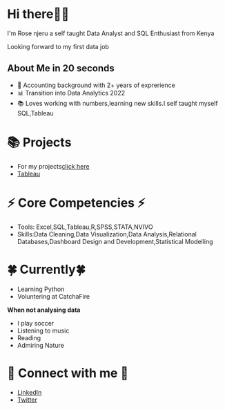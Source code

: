 # Hi there🙋‍♀️

I'm Rose njeru a self taught Data Analyst and SQL Enthusiast from Kenya 

Looking forward to my first data job

## About Me in 20 seconds
+ 🧾 Accounting background with 2+ years of exprerience
+ 📊 Transition into Data Analytics 2022
+ 📚 Loves working with numbers,learning new skills.I self taught myself SQL,Tableau

# 📚 Projects
+ For my projects[click here](https://rose-njeru.github.io/Data-Portfolio/)
+ [Tableau](https://public.tableau.com/app/profile/rose.karen.mwikali.njeru)


# ⚡ Core Competencies ⚡
+ Tools: Excel,SQL,Tableau,R,SPSS,STATA,NVIVO
+ Skills:Data Cleaning,Data Visualization,Data Analysis,Relational Databases,Dashboard Design and Development,Statistical Modelling

# 🍀 Currently🍀
+ Learning Python
+ Voluntering at CatchaFire

**When not analysing data**
+ I play soccer  
+ Listening to music
+ Reading
+ Admiring Nature
  

# 🙌 Connect with me 🙌
+ [LinkedIn](https://www.linkedin.com/in/rosekaren-njeru/)
+ [Twitter](https://twitter.com/rose_njeruh)


